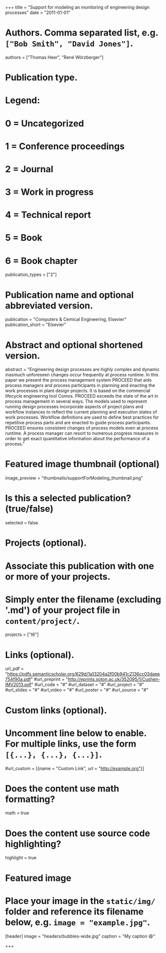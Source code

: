 +++
title = "Support for modeling an monitoring of engineering design processes"
date = "2011-01-01"

# Authors. Comma separated list, e.g. `["Bob Smith", "David Jones"]`.
authors = ["Thomas Heer", "René Wörzberger"]

# Publication type.
# Legend:
# 0 = Uncategorized
# 1 = Conference proceedings
# 2 = Journal
# 3 = Work in progress
# 4 = Technical report
# 5 = Book
# 6 = Book chapter
publication_types = ["2"]

# Publication name and optional abbreviated version.
publication = "Computers & Cemical Engineering, Elsevier"
publication_short = "Elsevier"

# Abstract and optional shortened version.
abstract = "Engineering design processes are highly complex and dynamic inasmuch unforeseen changes occur frequently at process runtime. In this paper we present the process management system PROCEED that aids process managers and process participants in planning and enacting the work processes in plant design projects. It is based on the commercial lifecycle engineering tool Comos. PROCEED exceeds the state of the art in process management in several ways. The models used to represent running design processes incorporate aspects of project plans and workflow instances to reflect the current planning and execution states of work processes. Workflow definitions are used to define best practices for repetitive process parts and are enacted to guide process participants. PROCEED ensures consistent changes of process models even at process runtime. A process manager can resort to numerous progress measures in order to get exact quantitative information about the performance of a process."

# Featured image thumbnail (optional)
image_preview = "thumbnails/supportForModeling_thumbnail.png"

# Is this a selected publication? (true/false)
selected = false

# Projects (optional).
#   Associate this publication with one or more of your projects.
#   Simply enter the filename (excluding '.md') of your project file in `content/project/`.
projects = ["t6"]

# Links (optional).
url_pdf = "https://pdfs.semanticscholar.org/629d/1a13204a2f00b941c2136cc03daee754f90a.pdf"
#url_preprint = "http://eprints.soton.ac.uk/352095/1/Cushen-IMV2013.pdf"
#url_code = "#"
#url_dataset = "#"
#url_project = "#"
#url_slides = "#"
#url_video = "#"
#url_poster = "#"
#url_source = "#"

# Custom links (optional).
#   Uncomment line below to enable. For multiple links, use the form `[{...}, {...}, {...}]`.
#url_custom = [{name = "Custom Link", url = "http://example.org"}]

# Does the content use math formatting?
math = true

# Does the content use source code highlighting?
highlight = true

# Featured image
# Place your image in the `static/img/` folder and reference its filename below, e.g. `image = "example.jpg"`.
[header]
image = "headers/bubbles-wide.jpg"
caption = "My caption :smile:"

+++
